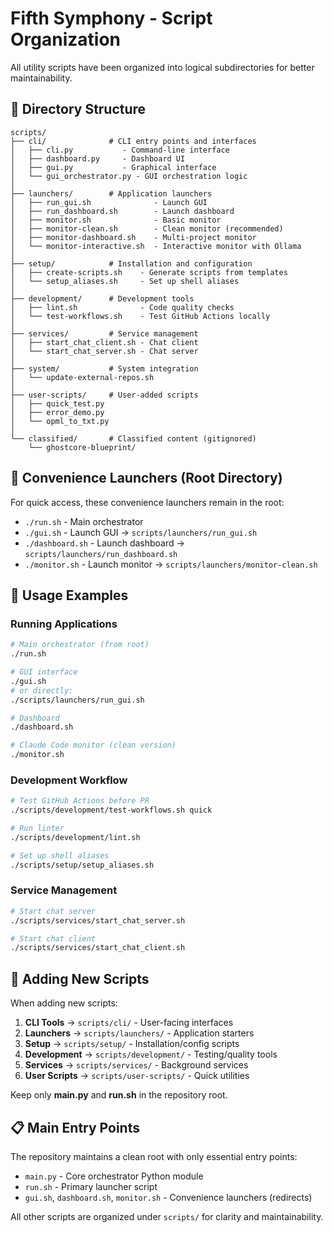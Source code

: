 # Fifth Symphony - Script Organization

All utility scripts have been organized into logical subdirectories for better maintainability.

## 📁 Directory Structure

```
scripts/
├── cli/              # CLI entry points and interfaces
│   ├── cli.py           - Command-line interface
│   ├── dashboard.py     - Dashboard UI
│   ├── gui.py           - Graphical interface
│   └── gui_orchestrator.py - GUI orchestration logic
│
├── launchers/        # Application launchers
│   ├── run_gui.sh              - Launch GUI
│   ├── run_dashboard.sh        - Launch dashboard
│   ├── monitor.sh              - Basic monitor
│   ├── monitor-clean.sh        - Clean monitor (recommended)
│   ├── monitor-dashboard.sh    - Multi-project monitor
│   └── monitor-interactive.sh  - Interactive monitor with Ollama
│
├── setup/            # Installation and configuration
│   ├── create-scripts.sh    - Generate scripts from templates
│   └── setup_aliases.sh     - Set up shell aliases
│
├── development/      # Development tools
│   ├── lint.sh              - Code quality checks
│   └── test-workflows.sh    - Test GitHub Actions locally
│
├── services/         # Service management
│   ├── start_chat_client.sh - Chat client
│   └── start_chat_server.sh - Chat server
│
├── system/           # System integration
│   └── update-external-repos.sh
│
├── user-scripts/     # User-added scripts
│   ├── quick_test.py
│   ├── error_demo.py
│   └── opml_to_txt.py
│
└── classified/       # Classified content (gitignored)
    └── ghostcore-blueprint/
```

## 🚀 Convenience Launchers (Root Directory)

For quick access, these convenience launchers remain in the root:

- `./run.sh` - Main orchestrator
- `./gui.sh` - Launch GUI → `scripts/launchers/run_gui.sh`
- `./dashboard.sh` - Launch dashboard → `scripts/launchers/run_dashboard.sh`
- `./monitor.sh` - Launch monitor → `scripts/launchers/monitor-clean.sh`

## 📝 Usage Examples

### Running Applications
```bash
# Main orchestrator (from root)
./run.sh

# GUI interface
./gui.sh
# or directly:
./scripts/launchers/run_gui.sh

# Dashboard
./dashboard.sh

# Claude Code monitor (clean version)
./monitor.sh
```

### Development Workflow
```bash
# Test GitHub Actions before PR
./scripts/development/test-workflows.sh quick

# Run linter
./scripts/development/lint.sh

# Set up shell aliases
./scripts/setup/setup_aliases.sh
```

### Service Management
```bash
# Start chat server
./scripts/services/start_chat_server.sh

# Start chat client
./scripts/services/start_chat_client.sh
```

## 🔧 Adding New Scripts

When adding new scripts:

1. **CLI Tools** → `scripts/cli/` - User-facing interfaces
2. **Launchers** → `scripts/launchers/` - Application starters
3. **Setup** → `scripts/setup/` - Installation/config scripts
4. **Development** → `scripts/development/` - Testing/quality tools
5. **Services** → `scripts/services/` - Background services
6. **User Scripts** → `scripts/user-scripts/` - Quick utilities

Keep only **main.py** and **run.sh** in the repository root.

## 📋 Main Entry Points

The repository maintains a clean root with only essential entry points:

- `main.py` - Core orchestrator Python module
- `run.sh` - Primary launcher script
- `gui.sh`, `dashboard.sh`, `monitor.sh` - Convenience launchers (redirects)

All other scripts are organized under `scripts/` for clarity and maintainability.
